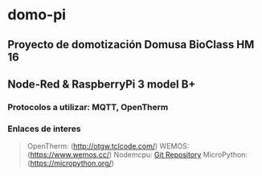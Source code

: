 # domo-pi
## Proyecto de domotización Domusa BioClass HM 16 
## Node-Red & RaspberryPi 3 model B+
### Protocolos a utilizar: MQTT, OpenTherm

### Enlaces de interes
> OpenTherm: (http://otgw.tclcode.com/)
> WEMOS: (https://www.wemos.cc/)
> Nodemcpu: [Git Repository](https://github.com/nodemcu/nodemcu-firmware/tree/dev-esp32)
> MicroPython: (https://micropython.org/)
> 
